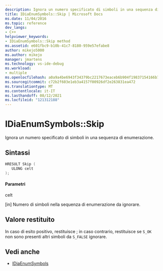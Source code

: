 ```yaml
---
description: Ignora un numero specificato di simboli in una sequenza di enumerazione.
title: IDiaEnumSymbols::Skip | Microsoft Docs
ms.date: 11/04/2016
ms.topic: reference
dev_langs:
- C++
helpviewer_keywords:
- IDiaEnumSymbols::Skip method
ms.assetid: e601fbc9-b10b-41c7-8180-959e57efabe8
author: mikejo5000
ms.author: mikejo
manager: jmartens
ms.technology: vs-ide-debug
ms.workload:
- multiple
ms.openlocfilehash: a0a9a4be6943f34379bc2217673eaceb6b904f19837154166b7eddfe7b8ce928
ms.sourcegitcommit: c72b2f603e1eb3a4157f00926df2e263831ea472
ms.translationtype: MT
ms.contentlocale: it-IT
ms.lasthandoff: 08/12/2021
ms.locfileid: "121312188"
---
```

# <a name="idiaenumsymbolsskip"></a>IDiaEnumSymbols::Skip
Ignora un numero specificato di simboli in una sequenza di enumerazione.

## <a name="syntax"></a>Sintassi

```C++
HRESULT Skip ( 
   ULONG celt
);
```

#### <a name="parameters"></a>Parametri
 celt

[in] Numero di simboli nella sequenza di enumerazione da ignorare.

## <a name="return-value"></a>Valore restituito
 In caso di esito positivo, restituisce ; in caso contrario, restituisce se `S_OK` non sono presenti altri simboli da `S_FALSE` ignorare.

## <a name="see-also"></a>Vedi anche
- [IDiaEnumSymbols](../../debugger/debug-interface-access/idiaenumsymbols.md)
